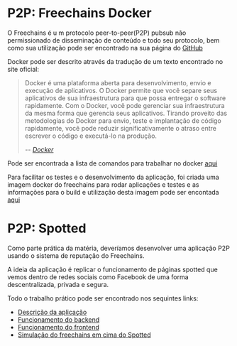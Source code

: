# P2P: Freechains Docker

O Freechains é u m protocolo peer-to-peer(P2P) pubsub não permissionado de disseminação de conteúdo e todo seu protocolo, bem como sua utilização pode ser encontrado na sua página do [GitHub](https://github.com/Freechains/README)

Docker pode ser descrito através da tradução de um texto encontrado no site oficial:
> Docker é uma plataforma aberta para desenvolvimento, envio e execução de aplicativos. O Docker permite que você separe seus aplicativos de sua infraestrutura para que possa entregar o software rapidamente. Com o Docker, você pode gerenciar sua infraestrutura da mesma forma que gerencia seus aplicativos. Tirando proveito das metodologias do Docker para envio, teste e implantação de código rapidamente, você pode reduzir significativamente o atraso entre escrever o código e executá-lo na produção.
>
> -- <cite>[Docker](https://docs.docker.com/get-started/overview/)</cite>

Pode ser encontrada a lista de comandos para trabalhar no docker [aqui](https://docs.docker.com/engine/reference/run/)

Para facilitar os testes e o desenvolvimento da aplicação, foi criada uma imagem docker do freechains para rodar aplicações e testes e as informações para o build e utilização desta imagem pode ser encontada [aqui](freechains/README.md)

# P2P: Spotted
Como parte prática da matéria, deveríamos desenvolver uma aplicação P2P usando o sistema de reputação do Freechains.

A ideia da aplicação é replicar o funcionamento de páginas spotted que vemos dentro de redes sociais como Facebook de uma forma descentralizada, privada e segura.

Todo o trabalho prático pode ser encontrado nos sequintes links:
 - [Descrição da aplicação](Spotted/README.md)
 - [Funcionamento do backend](Spotted/backend/README.md)
 - [Funcionamento do frontend](Spotted/frontend/README.md)
 - [Simulação do freechains em cima do Spotted](Spotted/simu/README.md)
